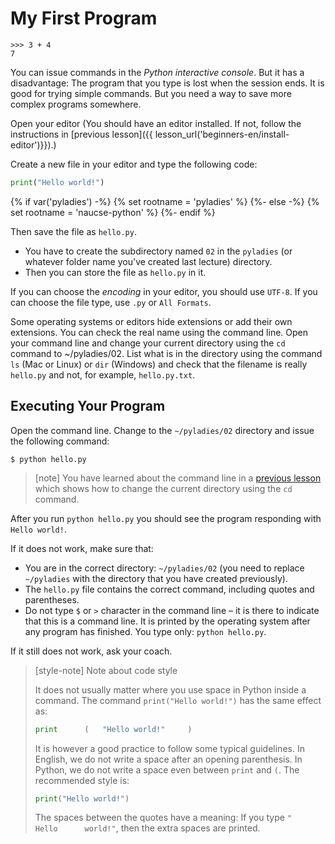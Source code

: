 # My First Program

```pycon
>>> 3 + 4
7
```

You can issue commands in the *Python interactive console*. 
But it has a disadvantage:
The program that you type is lost when the session ends.
It is good for trying simple commands. 
But you need a way to save more complex programs somewhere. 

Open your editor
(You should have an editor installed. If not, follow the instructions in 
[previous lesson]({{ lesson_url('beginners-en/install-editor')}}).)

Create a new file in your editor and type the following code:

```python
print("Hello world!")
```

{% if var('pyladies') -%}
{% set rootname = 'pyladies' %}
{%- else -%}
{% set rootname = 'naucse-python' %}
{%- endif %}

Then save the file as `hello.py`.
* You have to create the subdirectory named `02` in the `pyladies`
(or whatever folder name you've created last lecture) directory.
* Then you can store the file as `hello.py` in it.

If you can choose the *encoding* in your editor, you should use `UTF-8`.
If you can choose the file type, use `.py` or `All Formats`.

Some operating systems or editors hide extensions or add their own extensions.
You can check the real name using the command line.
Open your command line and change your current directory using the `cd` command to
~/pyladies/02.
List what is in the directory using the command `ls` (Mac or Linux) or `dir` (Windows) 
and check that the filename is really `hello.py` and not, for example, `hello.py.txt`.


## Executing Your Program

Open the command line.
Change to the `~/pyladies/02` directory and issue the following command:

```console
$ python hello.py
```

> [note]
> You have learned about the command line in 
> a [previous lesson](../../beginners-en/cmdline/) which shows how to change the current directory 
> using the `cd` command.


After you run `python hello.py` you should see the program responding with `Hello world!`.

If it does not work, make sure that:

* You are in the correct directory: `~/pyladies/02`
  (you need to replace `~/pyladies` with the directory that you have created previously).
* The `hello.py` file contains the correct command, including quotes and parentheses.
* Do not type `$` or `>` character in the command line – it is there to indicate that this is a command line.
  It is printed by the operating system after any program has finished.
  You type only: `python hello.py`.

If it still does not work, ask your coach.


> [style-note] Note about code style
>
> It does not usually matter where you use space in Python inside a command. 
> The command `print("Hello world!")` has the same effect as:
>
> ```python
> print      (   "Hello world!"     )
> ```
>
> It is however a good practice to follow some typical guidelines.
> In English, we do not write a space after an opening parenthesis.
> In Python, we do not write a space even between `print` and `(`.
> The recommended style is:
>
> ```python
> print("Hello world!")
> ```
>
> The spaces between the quotes have a meaning: If you type
> `"    Hello      world!"`, then the extra spaces are printed.
